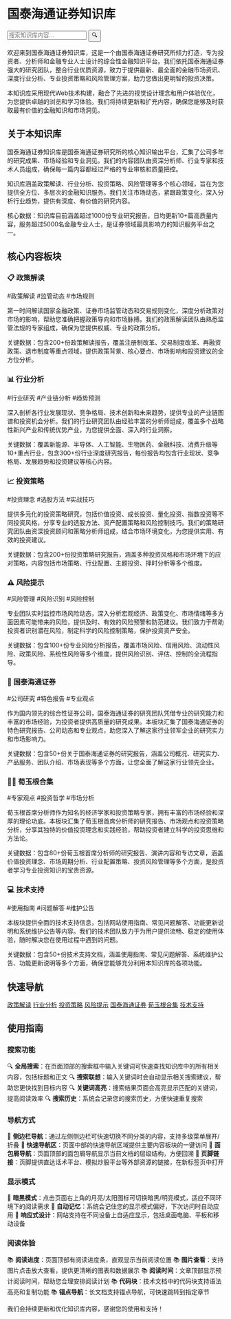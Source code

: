# 国泰海通证券知识库

<!-- 搜索框 - 放置在页面标题下方 -->
<div class="search-section">
  <div class="search-container">
    <div class="search-wrapper">
      <input type="text" id="header-search-input" placeholder="搜索知识库内容..." autocomplete="off" />
      <button id="header-search-btn">🔍</button>
      <!-- 搜索联想结果容器 -->
      <div id="search-suggestions" class="search-suggestions"></div>
    </div>
  </div>
</div>

欢迎来到国泰海通证券知识库，这是一个由国泰海通证券研究所倾力打造，专为投资者、分析师和金融专业人士设计的综合性金融知识平台。我们依托国泰海通证券强大的研究团队，整合行业优质资源，致力于提供最新、最全面的金融市场资讯、深度行业分析、专业投资策略和风险管理方案，助力您做出更明智的投资决策。

本知识库采用现代Web技术构建，融合了先进的视觉设计理念和用户体验优化，为您提供卓越的浏览和学习体验。我们将持续更新和扩充内容，确保您能够及时获取最有价值的金融知识和市场洞见。

## 关于本知识库

国泰海通证券知识库是国泰海通证券研究所的核心知识输出平台，汇集了公司多年的研究成果、市场经验和专业洞见。我们的内容团队由资深分析师、行业专家和技术人员组成，确保每一篇内容都经过严格的专业审核和质量把控。

知识库涵盖政策解读、行业分析、投资策略、风险管理等多个核心领域，旨在为您提供全方位、多层次的金融知识服务。我们关注市场动态，紧跟政策变化，深入分析行业趋势，提供有深度、有价值的研究内容。

<span class="data-number">核心数据：</span>知识库目前涵盖超过1000份专业研究报告，日均更新10+篇高质量内容，服务超过5000名金融专业人士，是证券领域最具影响力的知识服务平台之一。

## 核心内容板块

### 📋 政策解读
<span class="tag">#政策解读 #监管动态 #市场规则</span>

第一时间解读国家金融政策、证券市场监管动态和交易规则变化，深度分析政策对市场的影响，帮助您准确把握政策导向和市场脉搏。我们的政策解读团队由熟悉监管法规的专家组成，确保为您提供权威、专业的政策分析。

<span class="data-number">关键数据：</span>包含200+份政策解读报告，覆盖注册制改革、交易制度改革、再融资政策、退市制度等重点领域，提供政策背景、核心要点、市场影响和投资建议的全方位分析。

### 📊 行业分析
<span class="tag">#行业研究 #产业链分析 #趋势预测</span>

深入剖析各行业发展现状、竞争格局、技术创新和未来趋势，提供专业的产业链图谱和投资机会分析。我们的行业研究团队由经验丰富的分析师组成，覆盖多个战略性新兴产业和传统优势产业，为您提供全面、深入的行业洞察。

<span class="data-number">关键数据：</span>覆盖新能源、半导体、人工智能、生物医药、金融科技、消费升级等10+重点行业，包含300+份行业深度研究报告，每份报告均包含行业现状、竞争格局、发展趋势和投资建议等核心内容。

### 📈 投资策略
<span class="tag">#投资理念 #选股方法 #实战技巧</span>

提供多元化的投资策略研究，包括价值投资、成长投资、量化投资、指数投资等不同投资风格，分享专业的选股方法、资产配置策略和风险控制技巧。我们的策略研究团队由资深投资顾问和策略分析师组成，结合市场环境变化，为您提供实用、有效的投资建议。

<span class="data-number">关键数据：</span>包含200+份投资策略研究报告，涵盖多种投资风格和市场环境下的应对策略，内容包括市场策略、行业配置、主题投资、择时分析等多个维度。

### ⚠️ 风险提示
<span class="tag">#风险管理 #风险识别 #风险控制</span>

专业团队实时监控市场风险动态，深入分析宏观经济、政策变化、市场情绪等多方面因素可能带来的风险，提供及时、有效的风险预警和防范建议。我们致力于帮助投资者识别潜在风险，制定科学的风险控制策略，保护投资资产安全。

<span class="data-number">关键数据：</span>包含100+份专业风险分析报告，覆盖市场风险、信用风险、流动性风险、政策风险、系统性风险等多个维度，提供风险识别、评估、控制的全流程指导。

### 🏢 国泰海通证券
<span class="tag">#公司研究 #特色报告 #专业观点</span>

作为国内领先的综合性证券公司，国泰海通证券的研究团队凭借专业的研究能力和丰富的市场经验，为投资者提供高质量的研究成果。本板块汇集了国泰海通证券的特色研究报告、公司动态和专业观点，助您深入了解这家行业领军企业的研究实力和市场影响力。

<span class="data-number">关键数据：</span>包含50+份关于国泰海通证券的研究报告，涵盖公司概况、研究实力、产品服务、团队介绍、市场表现等多个方面，让您全面了解这家行业领先企业。

### 👨🏫 荀玉根合集
<span class="tag">#专家观点 #投资哲学 #市场分析</span>

荀玉根首席分析师作为知名的经济学家和投资策略专家，拥有丰富的市场经验和深厚的理论功底。本板块汇集了荀玉根首席分析师的研究报告、市场观点和投资策略分析，分享其独特的价值投资理念和实践经验，帮助投资者建立科学的投资思维和方法论。

<span class="data-number">关键数据：</span>包含80+份荀玉根首席分析师的研究报告、演讲内容和专访文章，涵盖价值投资理念、市场周期分析、行业配置策略、投资风险管理等多个方面，是投资者学习专业投资知识的宝贵资源。

### 💻 技术支持
<span class="tag">#使用指南 #问题解答 #维护公告</span>

本板块提供全面的技术支持信息，包括网站使用指南、常见问题解答、功能更新说明和系统维护公告等内容。我们的技术团队致力于为用户提供流畅、稳定的使用体验，随时解决您在使用过程中遇到的问题。

<span class="data-number">关键数据：</span>包含50+份技术支持文档，涵盖使用指南、常见问题解答、系统维护公告、功能更新说明等多个方面，确保您能够充分利用本知识库的各项功能。

## 快速导航

<div class="quick-navigation">
  <a href="/policy/">政策解读</a>
  <a href="/industry/">行业分析</a>
  <a href="/strategy/">投资策略</a>
  <a href="/risk/">风险提示</a>
  <a href="/国泰海通证券/">国泰海通证券</a>
  <a href="/名师合集/荀玉根合集/">荀玉根合集</a>
  <a href="/技术/">技术支持</a>
</div>

## 使用指南

### 搜索功能
🔍 **全局搜索**：在页面顶部的搜索框中输入关键词可快速查找知识库中的所有相关内容，包括标题和正文
🔍 **搜索联想**：输入关键词时会自动显示相关搜索建议，帮助您更快找到目标内容
🔍 **关键词高亮**：搜索结果页面会高亮显示匹配的关键词，提高阅读效率
🔍 **搜索历史**：系统会记录您的搜索历史，方便快速重复搜索

### 导航方式
📱 **侧边栏导航**：通过左侧侧边栏可快速切换不同分类的内容，支持多级菜单展开/折叠
📱 **快速导航区**：页面中部的快速导航区域提供主要内容板块的一键访问
📱 **面包屑导航**：页面顶部的面包屑导航显示当前文档的层级结构，方便回溯
📱 **页脚链接**：页脚提供直达话术平台、模拟炒股平台等外部资源的链接，在新标签页中打开

### 显示模式
🌙 **暗黑模式**：点击页面右上角的月亮/太阳图标可切换暗黑/明亮模式，适应不同环境下的阅读需求
🌙 **自动记忆**：系统会记住您的显示模式偏好，下次访问时自动应用
🌙 **响应式设计**：网站支持在不同设备上自适应显示，包括桌面电脑、平板和移动设备

### 阅读体验
📚 **阅读进度**：页面顶部有阅读进度条，直观显示当前阅读位置
📚 **图片查看**：支持图片点击放大查看，提供更清晰的图表和数据展示
📚 **阅读时间**：文章顶部显示预计阅读时间，帮助您合理安排阅读计划
📚 **代码块**：技术文档中的代码块支持语法高亮和复制功能
📚 **锚点导航**：长文档支持锚点导航，可快速跳转到指定章节

我们会持续更新和优化知识库内容，感谢您的使用和支持！